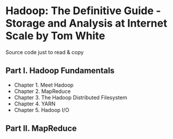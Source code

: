 # Hadoop: The Definitive Guide - Storage and Analysis at Internet Scale by Tom White

Source code just to read & copy

## Part I. Hadoop Fundamentals

- Chapter 1. Meet Hadoop
- Chapter 2. MapReduce
- Chapter 3. The Hadoop Distributed Filesystem
- Chapter 4. YARN
- Chapter 5. Hadoop I/O

## Part II. MapReduce


